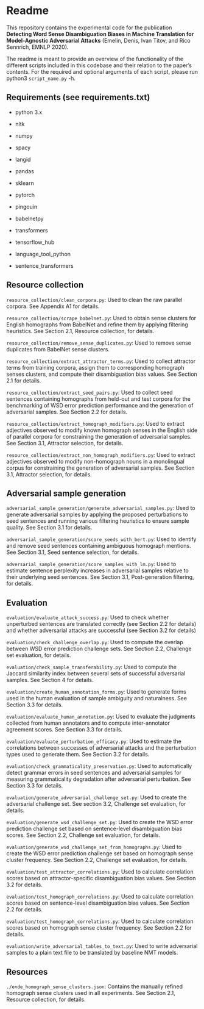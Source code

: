 # Readme 

This repository contains the experimental code for the publication **Detecting Word Sense Disambiguation Biases in Machine Translation for Model-Agnostic Adversarial Attacks** (Emelin, Denis, Ivan Titov, and Rico Sennrich, EMNLP 2020).

The readme is meant to provide an overview of the functionality of the different scripts included in this codebase and their relation to the paper’s contents. For the required and optional arguments of each script, please run python3 `script_name.py` -h.



## Requirements (see requirements.txt)

* python 3.x

* nltk
* numpy
* spacy
* langid
* pandas
* sklearn
* pytorch
* pingouin
* babelnetpy
* transformers
* tensorflow_hub
* language_tool_python
* sentence_transformers



## Resource collection

`resource_collection/clean_corpora.py`:
Used to clean the raw parallel corpora. See Appendix A1 for details.

`resource_collection/scrape_babelnet.py`:
Used to obtain sense clusters for English homographs from BabelNet and refine them by applying filtering heuristics. See Section 2.1, Resource collection, for details.

`resource_collection/remove_sense_duplicates.py`:
Used to remove sense duplicates from BabelNet sense clusters.

`resource_collection/extract_attractor_terms.py`:
Used to collect attractor terms from training corpora, assign them to corresponding homograph senses clusters, and compute their disambiguation bias values. See Section 2.1 for details.

`resource_collection/extract_seed_pairs.py`:
Used to collect seed sentences containing homographs from held-out and test corpora for the benchmarking of WSD error prediction performance and the generation of adversarial samples. See Section 2.2 for details.

`resource_collection/extract_homograph_modifiers.py`:
Used to extract adjectives observed to modify known homograph senses in the English side of parallel corpora for constraining the generation of adversarial samples. See Section 3.1, Attractor selection, for details.

`resource_collection/extract_non_homograph_modifiers.py`:
Used to extract adjectives observed to modify non-homograph nouns in a monolingual corpus for constraining the generation of adversarial samples. See Section 3.1, Attractor selection, for details.



## Adversarial sample generation

`adversarial_sample_generation/generate_adversarial_samples.py`:
Used to generate adversarial samples by applying the proposed perturbations to seed sentences and running various filtering heuristics to ensure sample quality. See Section 3.1 for details.

`adversarial_sample_generation/score_seeds_with_bert.py`:
Used to identify and remove seed sentences containing ambiguous homograph mentions. See Section 3.1, Seed sentence selection, for details.

`adversarial_sample_generation/score_samples_with_lm.py`:
Used to estimate sentence perplexity increases in adversarial samples relative to their underlying seed sentences. See Section 3.1, Post-generation filtering, for details.



## Evaluation

`evaluation/evaluate_attack_success.py`:
Used to check whether unperturbed sentences are translated correctly (see Section 2.2 for details) and whether adversarial attacks are successful (see Section 3.2 for details)

`evaluation/check_challenge_overlap.py`:
Used to compute the overlap between WSD error prediction challenge sets. See Section 2.2, Challenge set evaluation, for details.

`evaluation/check_sample_transferability.py`:
Used to compute the Jaccard similarity index between several sets of successful adversarial samples. See Section 4 for details.

`evaluation/create_human_annotation_forms.py`:
Used to generate forms used in the human evaluation of sample ambiguity and naturalness. See Section 3.3 for details.

`evaluation/evaluate_human_annotation.py`:
Used to evaluate the judgments collected from human annotators and to compute inter-annotator agreement scores. See Section 3.3 for details.

`evaluation/evaluate_perturbation_efficacy.py`:
Used to estimate the correlations between successes of adversarial attacks and the perturbation types used to generate them. See Section 3.2 for details.

`evaluation/check_grammaticality_preservation.py`:
Used to automatically detect grammar errors in seed sentences and adversarial samples for measuring grammaticality degradation after adversarial perturbation. See Section 3.3 for details.

`evaluation/generate_adversarial_challenge_set.py`:
Used to create the adversarial challenge set. See section 3.2, Challenge set evaluation, for details.

`evaluation/generate_wsd_challenge_set.py`:
Used to create the WSD error prediction challenge set based on sentence-level disambiguation bias scores. See Section 2.2, Challenge set evaluation, for details.

`evaluation/generate_wsd_challenge_set_from_homographs.py`:
Used to create the WSD error prediction challenge set based on homograph sense cluster frequency. See Section 2.2, Challenge set evaluation, for details.

`evaluation/test_attractor_correlations.py`:
Used to calculate correlation scores based on attractor-specific disambiguation bias values. See Section 3.2 for details.

`evaluation/test_homograph_correlations.py`:
Used to calculate correlation scores based on sentence-level disambiguation bias values. See Section 2.2 for details.

`evaluation/test_homograph_correlations.py`:
Used to calculate correlation scores based on homograph sense cluster frequency. See Section 2.2 for details.
 
`evaluation/write_adversarial_tables_to_text.py`:
Used to write adversarial samples to a plain text file to be translated by baseline NMT models.



## Resources
`./ende_homograph_sense_clusters.json`:
Contains the manually refined homograph sense clusters used in all experiments. See Section 2.1, Resource collection, for details.
